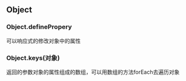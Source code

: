## Object

### Object.definePropery

可以响应式的修改对象中的属性

### Object.keys(对象)

返回的参数对象的属性组成的数组，可以用数组的方法forEach去遍历对象